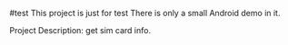 #test
This project is just for test
There is only a small Android demo in it.

Project Description:
get sim card info.
